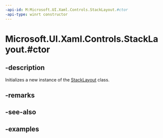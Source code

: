 ```yaml
---
-api-id: M:Microsoft.UI.Xaml.Controls.StackLayout.#ctor
-api-type: winrt constructor
---
```


# Microsoft.UI.Xaml.Controls.StackLayout.#ctor

<!--
public StackLayout ();
-->


## -description

Initializes a new instance of the [StackLayout](stacklayout.md) class.

## -remarks

## -see-also

## -examples


